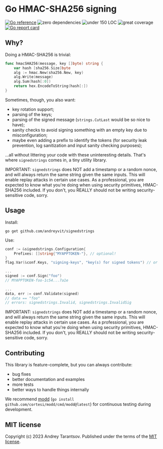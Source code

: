 Go HMAC-SHA256 signing
======================

[![Go reference](https://pkg.go.dev/badge/github.com/andreyvit/signedstrings.svg)](https://pkg.go.dev/github.com/andreyvit/signedstrings) ![zero dependencies](https://img.shields.io/badge/deps-zero-brightgreen) ![under 150 LOC](https://img.shields.io/badge/size-%3C200%20LOC-green) ![great coverage](https://img.shields.io/badge/coverage-98%25-green) [![Go report card](https://goreportcard.com/badge/github.com/andreyvit/signedstrings)](https://goreportcard.com/report/github.com/andreyvit/signedstrings)


Why?
----

Doing a HMAC-SHA256 is trivial:

```go
func hmacSHA256(message, key []byte) string {
    var hash [sha256.Size]byte
    alg := hmac.New(sha256.New, key)
    alg.Write(message)
    alg.Sum(hash[:0])
    return hex.EncodeToString(hash[:])
}
```

Sometimes, though, you also want:

* key rotation support;
* parsing of the keys;
* parsing of the signed message (`strings.CutLast` would be so nice to have);
* sanity checks to avoid signing something with an empty key due to misconfiguration;
* maybe even adding a prefix to identify the tokens (for security leak prevention, log sanitization and input sanity checking purposes);

...all without littering your code with these uninteresting details. That's where `signedstrings` comes in, a tiny utility library.

IMPORTANT: `signedstrings` does NOT add a timestamp or a random nonce, and will always return the same string given the same inputs. This will enable replay attacks in certain use cases. As a professional, you are expected to know what you're doing when using security primitives, HMAC-SHA256 included. If you don't, you REALLY should not be writing security-sensitive code, sorry.


Usage
-----

Install:

    go get github.com/andreyvit/signedstrings

Use:

```go
conf := &signedstrings.Configuration{
    Prefixes: []string{"MYAPPTOKEN-"}, // optional!
}
flag.Var(&conf.Keys, "signing-keys", "key(s) for signed tokens") // or envflag.Var

...
signed := conf.Sign("foo")
// MYAPPTOKEN-foo-1c54...7a1e

...
data, err := conf.Validate(signed)
// data == "foo"
// errors: signedstrings.Invalid, signedstrings.InvalidSig
```

IMPORTANT: `signedstrings` does NOT add a timestamp or a random nonce, and will always return the same string given the same inputs. This will enable replay attacks in certain use cases. As a professional, you are expected to know what you're doing when using security primitives, HMAC-SHA256 included. If you don't, you REALLY should not be writing security-sensitive code, sorry.


Contributing
------------

This library is feature-complete, but you can always contribute:

* bug fixes
* better documentation and examples
* more tests
* better ways to handle things internally

We recommend [modd](https://github.com/cortesi/modd) (`go install github.com/cortesi/modd/cmd/modd@latest`) for continuous testing during development.


MIT license
-----------

Copyright (c) 2023 Andrey Tarantsov. Published under the terms of the [MIT license](LICENSE).
